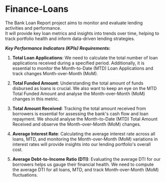 # Finance-Loans

The Bank Loan Report project aims to monitor and evaluate lending activities and performance. <br>
It will provide key loan metrics and insights into trends over time, helping to track portfolio health and inform data-driven lending strategies.


***Key Performance Indicators (KPIs) Requirements:***

1. **Total Loan Applications**: We need to calculate the total number of loan applications received during a specified period. Additionally, it is essential to monitor the Month-to-Date (MTD) Loan Applications and track changes Month-over-Month (MoM).

2. **Total Funded Amount**: Understanding the total amount of funds disbursed as loans is crucial. We also want to keep an eye on the MTD Total Funded Amount and analyse the Month-over-Month (MoM) changes in this metric.

3. **Total Amount Received**: Tracking the total amount received from borrowers is essential for assessing the bank's cash flow and loan repayment. We should analyse the Month-to-Date (MTD) Total Amount Received and observe the Month-over-Month (MoM) changes.

4. **Average Interest Rate**: Calculating the average interest rate across all loans, MTD, and monitoring the Month-over-Month (MoM) variations in interest rates will provide insights into our lending portfolio's overall cost.

5. **Average Debt-to-Income Ratio (DTI)**: Evaluating the average DTI for our borrowers helps us gauge their financial health. We need to compute the average DTI for all loans, MTD, and track Month-over-Month (MoM) fluctuations.


